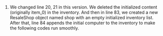 1. We changed line 20, 21 in this version. We deleted the initialized content (originally item_0) in the inventory. And then in line 83, we created a new ResaleShop object named shop with an empty initialized inventory list. After that, line 84 appends the initial computer to the inventory to make the following codes run smoothly. 